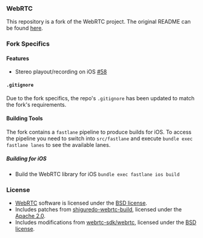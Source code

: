 ### WebRTC

This repository is a fork of the WebRTC project. The original README can be found [here](README_webrtc.md).

### Fork Specifics

#### Features

- Stereo playout/recording on iOS [#58](https://github.com/GetStream/webrtc/pull/58)

#### `.gitignore`

Due to the fork specifics, the repo's `.gitignore` has been updated to match the fork's requirements.

#### Building Tools

The fork contains a `fastlane` pipeline to produce builds for iOS. To access the pipeline you need to switch into `src/fastlane` and execute `bundle exec fastlane lanes` to see the available lanes.

##### Building for iOS

- Build the WebRTC library for iOS `bundle exec fastlane ios build`

### License
- [WebRTC](https://webrtc.org) software is licensed under the [BSD license](https://github.com/GetStream/webrtc/blob/main/LICENSE).
- Includes patches from [shiguredo-webrtc-build](https://github.com/shiguredo-webrtc-build), licensed under the [Apache 2.0](https://github.com/shiguredo-webrtc-build/webrtc-build/blob/master/LICENSE).
- Includes modifications from [webrtc-sdk/webrtc](https://github.com/webrtc-sdk/webrtc), licensed under the [BSD license](https://github.com/webrtc-sdk/webrtc/blob/master/LICENSE).
